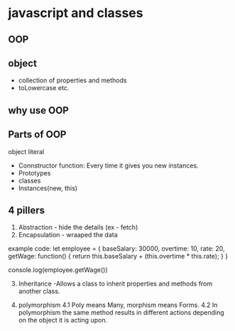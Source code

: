 # javascript and classes

## OOP

## object

- collection of properties and methods
- toLowercase etc.

## why use OOP

## Parts of OOP

object literal

- Connstructor function: Every time it gives you new instances.
- Prototypes
- classes
- Instances(new, this)

## 4 pillers

1. Abstraction - hide the details (ex - fetch)
2. Encapsulation - wraaped the data

example code:
let employee = {
baseSalary: 30000,
overtime: 10,
rate: 20,
getWage: function() {
return this.baseSalary + (this.overtime \* this.rate);
}
}

console.log(employee.getWage())

3. Inheritance -Allows a class to inherit properties and methods from another class.

4. polymorphism
   4.1 Poly means Many, morphism means Forms.
   4.2 In polymorphism the same method results in different actions depending on the object it is acting upon.
